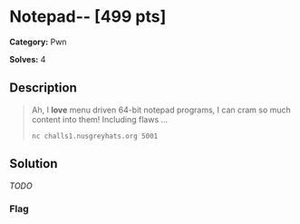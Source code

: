 # Notepad-- [499 pts]

**Category:** Pwn

**Solves:** 4

## Description
> Ah, I **love** menu driven 64-bit notepad programs, I can cram so much content into them! Including flaws ...
> 
> `nc challs1.nusgreyhats.org 5001`

## Solution
*TODO*
### Flag

